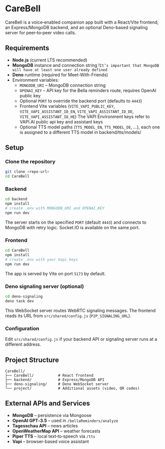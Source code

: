 # CareBell

CareBell is a voice‑enabled companion app built with a React/Vite frontend, an Express/MongoDB backend, and an optional Deno-based signaling server for peer‑to‑peer video calls.

## Requirements

- **Node.js** (current LTS recommended)
- **MongoDB** instance and connection string
  !`It’s important that MongoDB will have at least one user already defined`
- **Deno** runtime (required for Meet-With-Friends)
- Environment variables:
  - `MONGODB_URI` – MongoDB connection string
  - `OPENAI_KEY` – API key for the Bella reminders route, requires OpenAI public key
  - Optional `PORT` to override the backend port (defaults to `4443`)
  - Frontend Vite variables (`VITE_VAPI_PUBLIC_KEY`, `VITE_VAPI_ASSISTANT_ID_EN`, `VITE_VAPI_ASSISTANT_ID_DE`, `VITE_VAPI_ASSISTANT_ID_HE`)
    The VAPI Environment keys refer to VAPI.AI public api key and assistant keys
  - Optional TTS model paths (`TTS_MODEL_EN`, `TTS_MODEL_DE`, …), each one is assigned to a different TTS model in backend/tts/models/

## Setup

### Clone the repository

```bash
git clone <repo-url>
cd CareBell
```

### Backend

```bash
cd backend
npm install
# create .env with MONGODB_URI and OPENAI_KEY
npm run dev
```

The server starts on the specified `PORT` (default `4443`) and connects to MongoDB with retry logic. Socket.IO is available on the same port.

### Frontend

```bash
cd CareBell
npm install
# create .env with your Vapi keys
npm run dev
```

The app is served by Vite on port `5173` by default.

### Deno signaling server (optional)

```bash
cd deno-signaling
deno task dev
```

This WebSocket server routes WebRTC signaling messages. The frontend reads its URL from `src/shared/config.js` (`P2P_SIGNALING_URL`).

### Configuration

Edit `src/shared/config.js` if your backend API or signaling server runs at a different address.

## Project Structure

```
CareBell/
├── CareBell/           # React frontend
├── backend/            # Express/MongoDB API
├── deno-signaling/     # Deno WebSocket server
└── project/            # Additional assets (video, QR codes)
```

## External APIs and Services

- **MongoDB** – persistence via Mongoose
- **OpenAI GPT‑3.5** – used in `/bellaReminders/analyze`
- **Tagesschau API** – news articles
- **OpenWeatherMap API** – weather forecasts
- **Piper TTS** – local text‑to‑speech via `/tts`
- **Vapi** – browser-based voice assistant
